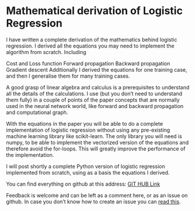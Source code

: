 # Mathematical derivation of Logistic Regression

I have written a complete derivation of the mathematics behind logistic regression. I derived all the equations you may need to implement the algorithm from scratch. Including

Cost and Loss function 
Forward propagation
Backward propagation
Gradient descent
Additionally I derived the equations for one training case, and then I generalise them for many training cases.

A good grasp of linear algebra and calculus is a prerequisites to understand all the details of the calculations. I use (but you don’t need to understand them fully) in a couple of points of the paper concepts that are normally used in the neural network world, like forward and backward propagation and computational graph.

With the equations in the paper you will be able to do a complete implementation of logistic regression without using any pre-existing machine learning library like scikit-learn. The only library you will need is numpy, to be able to implement the vectorized version of the equations and therefore avoid the for-loops. This will greatly improve the performance of the implementation.

I will post shortly a complete Python version of logistic regression implemented from scratch, using as a basis the equations I derived.

You can find everything on github at this address: [GIT HUB Link](https://github.com/michelucci/Logistic-Regression-Explained/blob/master/Logistic%20Regression%20from%20scratch.ipynb)

Feedback is welcome and can be left as a comment here, or as an issue on github. In case you don’t know how to create an issue you can [read this](https://help.github.com/articles/creating-an-issue/).
